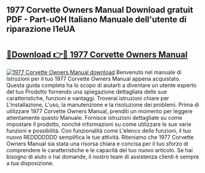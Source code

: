 ## 1977 Corvette Owners Manual Download gratuit PDF - Part-uOH Italiano Manuale dell'utente di riparazione I1eUA

# <h2><a href="http://dfgfjk.blite.top/?on=1977+Corvette+Owners+Manual">🔗Download 👉🔴 1977 Corvette Owners Manual</a></h2>

[![1977 Corvette Owners Manual download](https://i.imgur.com/lujVjoI.png)](http://dfgfjk.blite.top/?on=1977+Corvette+Owners+Manual)
Benvenuto nel manuale di Istruzioni per il tuo 1977 Corvette Owners Manual appena acquistato. Questa guida completa ha lo scopo di aiutarti a diventare un utente esperto del tuo Prodotto fornendo una spiegazione dettagliata delle sue caratteristiche, funzioni e vantaggi. Troverai istruzioni chiare per L'installazione, L'uso, la manutenzione e la risoluzione dei problemi. Prima di utilizzare 1977 Corvette Owners Manual, prenditi un momento per leggere attentamente questo Manuale. Fornisce istruzioni dettagliate su come impostare il prodotto, nonché informazioni su come utilizzare le sue varie funzioni e possibilità. Con funzionalità come L'elenco delle funzioni, il tuo nuovo REDDDDDDD semplifica le tue attività. Riteniamo che 1977 Corvette Owners Manual sia stata una risorsa chiara e concisa per il tuo sforzo di comprendere le caratteristiche e le capacità del tuo nuovo articolo. Se hai bisogno di aiuto o hai domande, il nostro team di assistenza clienti è sempre a tua disposizione.
